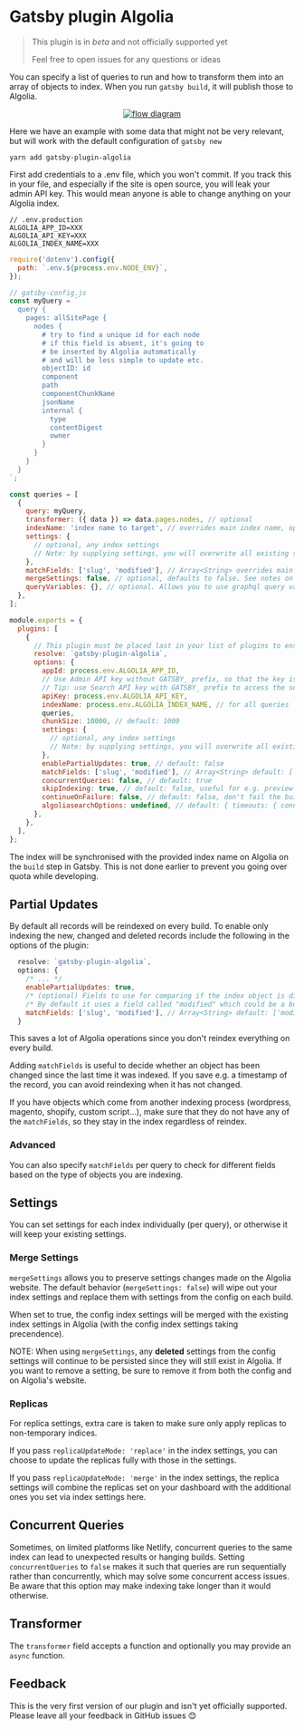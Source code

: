 # Gatsby plugin Algolia

> This plugin is in _beta_ and not officially supported yet
>
> Feel free to open issues for any questions or ideas

You can specify a list of queries to run and how to transform them into an array of objects to index. When you run `gatsby build`, it will publish those to Algolia.

<div align="center">
  <a
    href="https://mermaid-js.github.io/mermaid-live-editor/edit##eyJjb2RlIjoiZ3JhcGggTFJcbiAgICBBW1NvdXJjZSAxXSAtLT4gfHF1ZXJ5fCBHYXRzYnlcbiAgICBCW1NvdXJjZSAyXSAtLT4gfHF1ZXJ5fCBHYXRzYnlcbiAgICBDW1NvdXJjZSAzXSAtLT4gfHF1ZXJ5fCBHYXRzYnlcbiAgICBcbiAgICBHYXRzYnkgLS0-IHxnYXRzYnkgYnVpbGR8IEFsZ29saWEiLCJtZXJtYWlkIjoie1xuICBcInRoZW1lXCI6IFwibmV1dHJhXCJcbn0iLCJ1cGRhdGVFZGl0b3IiOmZhbHNlLCJhdXRvU3luYyI6dHJ1ZSwidXBkYXRlRGlhZ3JhbSI6ZmFsc2V9"
  >
    <img
      src="https://mermaid.ink/svg/eyJjb2RlIjoiZ3JhcGggTFJcbiAgICBBW1NvdXJjZSAxXSAtLT4gfHF1ZXJ5fCBHYXRzYnlcbiAgICBCW1NvdXJjZSAyXSAtLT4gfHF1ZXJ5fCBHYXRzYnlcbiAgICBDW1NvdXJjZSAzXSAtLT4gfHF1ZXJ5fCBHYXRzYnlcbiAgICBcbiAgICBHYXRzYnkgLS0-IHxnYXRzYnkgYnVpbGR8IEFsZ29saWEiLCJtZXJtYWlkIjp7InRoZW1lIjoibmV1dHJhbCJ9LCJ1cGRhdGVFZGl0b3IiOmZhbHNlLCJhdXRvU3luYyI6dHJ1ZSwidXBkYXRlRGlhZ3JhbSI6ZmFsc2V9"
      alt="flow diagram"
    />
  </a>
</div>

Here we have an example with some data that might not be very relevant, but will work with the default configuration of `gatsby new`

```shell
yarn add gatsby-plugin-algolia
```

First add credentials to a .env file, which you won't commit. If you track this in your file, and especially if the site is open source, you will leak your admin API key. This would mean anyone is able to change anything on your Algolia index.

```shell
// .env.production
ALGOLIA_APP_ID=XXX
ALGOLIA_API_KEY=XXX
ALGOLIA_INDEX_NAME=XXX
```

```js
require('dotenv').config({
  path: `.env.${process.env.NODE_ENV}`,
});

// gatsby-config.js
const myQuery = `
  query {
    pages: allSitePage {
      nodes {
        # try to find a unique id for each node
        # if this field is absent, it's going to
        # be inserted by Algolia automatically
        # and will be less simple to update etc.
        objectID: id
        component
        path
        componentChunkName
        jsonName
        internal {
          type
          contentDigest
          owner
        }
      }
    }
  }
`;

const queries = [
  {
    query: myQuery,
    transformer: ({ data }) => data.pages.nodes, // optional
    indexName: 'index name to target', // overrides main index name, optional
    settings: {
      // optional, any index settings
      // Note: by supplying settings, you will overwrite all existing settings on the index
    },
    matchFields: ['slug', 'modified'], // Array<String> overrides main match fields, optional
    mergeSettings: false, // optional, defaults to false. See notes on mergeSettings below
    queryVariables: {}, // optional. Allows you to use graphql query variables in the query
  },
];

module.exports = {
  plugins: [
    {
      // This plugin must be placed last in your list of plugins to ensure that it can query all the GraphQL data
      resolve: `gatsby-plugin-algolia`,
      options: {
        appId: process.env.ALGOLIA_APP_ID,
        // Use Admin API key without GATSBY_ prefix, so that the key isn't exposed in the application
        // Tip: use Search API key with GATSBY_ prefix to access the service from within components
        apiKey: process.env.ALGOLIA_API_KEY,
        indexName: process.env.ALGOLIA_INDEX_NAME, // for all queries
        queries,
        chunkSize: 10000, // default: 1000
        settings: {
          // optional, any index settings
          // Note: by supplying settings, you will overwrite all existing settings on the index
        },
        enablePartialUpdates: true, // default: false
        matchFields: ['slug', 'modified'], // Array<String> default: ['modified']
        concurrentQueries: false, // default: true
        skipIndexing: true, // default: false, useful for e.g. preview deploys or local development
        continueOnFailure: false, // default: false, don't fail the build if algolia indexing fails
        algoliasearchOptions: undefined, // default: { timeouts: { connect: 1, read: 30, write: 30 } }, pass any different options to the algoliasearch constructor
      },
    },
  ],
};
```

The index will be synchronised with the provided index name on Algolia on the `build` step in Gatsby. This is not done earlier to prevent you going over quota while developing.

## Partial Updates

By default all records will be reindexed on every build. To enable only indexing the new, changed and deleted records include the following in the options of the plugin:

```js
  resolve: `gatsby-plugin-algolia`,
  options: {
    /* ... */
    enablePartialUpdates: true,
    /* (optional) Fields to use for comparing if the index object is different from the new one */
    /* By default it uses a field called "modified" which could be a boolean | datetime string */
    matchFields: ['slug', 'modified'], // Array<String> default: ['modified']
  }
```

This saves a lot of Algolia operations since you don't reindex everything on every build.

Adding `matchFields` is useful to decide whether an object has been changed since the last time it was indexed. If you save e.g. a timestamp of the record, you can avoid reindexing when it has not changed.

If you have objects which come from another indexing process (wordpress, magento, shopify, custom script...), make sure that they do not have any of the `matchFields`, so they stay in the index regardless of reindex.

### Advanced

You can also specify `matchFields` per query to check for different fields based on the type of objects you are indexing.

## Settings

You can set settings for each index individually (per query), or otherwise it will keep your existing settings.

### Merge Settings

`mergeSettings` allows you to preserve settings changes made on the Algolia website. The default behavior (`mergeSettings: false`) will wipe out your index settings and replace them with settings from the config on each build.

When set to true, the config index settings will be merged with the existing index settings in Algolia (with the config index settings taking precendence).

NOTE: When using `mergeSettings`, any **deleted** settings from the config settings will continue to be persisted since they will still exist in Algolia. If you want to remove a setting, be sure to remove it from both the config and on Algolia's website.

### Replicas

For replica settings, extra care is taken to make sure only apply replicas to non-temporary indices.

If you pass `replicaUpdateMode: 'replace'` in the index settings, you can choose to update the replicas fully with those in the settings.

If you pass `replicaUpdateMode: 'merge'` in the index settings, the replica settings will combine the replicas set on your dashboard with the additional ones you set via index settings here.

## Concurrent Queries

Sometimes, on limited platforms like Netlify, concurrent queries to the same index can lead to unexpected results or hanging builds. Setting `concurrentQueries` to `false` makes it such that queries are run sequentially rather than concurrently, which may solve some concurrent access issues. Be aware that this option may make indexing take longer than it would otherwise.

## Transformer

The `transformer` field accepts a function and optionally you may provide an `async` function.

## Feedback

This is the very first version of our plugin and isn't yet officially supported. Please leave all your feedback in GitHub issues 😊
